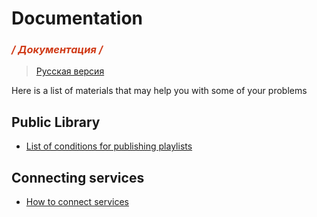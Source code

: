 # Documentation
<h3 style="color: #d03b18; font-style: italic;">/ Документация /</h3>

> [Русская версия](./ru_ru)

Here is a list of materials that may help you with some of your problems

## Public Library
- [List of conditions for publishing playlists](./info)

## Connecting services
- [How to connect services](https://github.com/topi314/LavaSrc?tab=readme-ov-file#lavaplayer-usage)